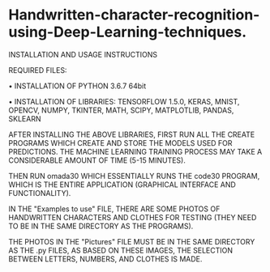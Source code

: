 # Handwritten-character-recognition-using-Deep-Learning-techniques.

INSTALLATION AND USAGE INSTRUCTIONS

REQUIRED FILES:

•	INSTALLATION OF PYTHON 3.6.7 64bit

•	INSTALLATION OF LIBRARIES: TENSORFLOW 1.5.0, KERAS, MNIST, OPENCV, NUMPY, TKINTER, MATH, SCIPY, MATPLOTLIB, PANDAS, SKLEARN

AFTER INSTALLING THE ABOVE LIBRARIES, FIRST RUN ALL THE CREATE PROGRAMS WHICH CREATE AND STORE THE MODELS USED FOR PREDICTIONS. 
THE MACHINE LEARNING TRAINING PROCESS MAY TAKE A CONSIDERABLE AMOUNT OF TIME (5-15 MINUTES).

THEN RUN omada30 WHICH ESSENTIALLY RUNS THE code30 PROGRAM, WHICH IS THE ENTIRE APPLICATION (GRAPHICAL INTERFACE AND FUNCTIONALITY).

IN THE "Examples to use" FILE, THERE ARE SOME PHOTOS OF HANDWRITTEN CHARACTERS AND CLOTHES FOR TESTING (THEY NEED TO BE IN THE SAME DIRECTORY AS THE PROGRAMS).

THE PHOTOS IN THE "Pictures" FILE MUST BE IN THE SAME DIRECTORY AS THE .py FILES, AS BASED ON THESE IMAGES, THE SELECTION BETWEEN LETTERS, NUMBERS, AND CLOTHES IS MADE.
